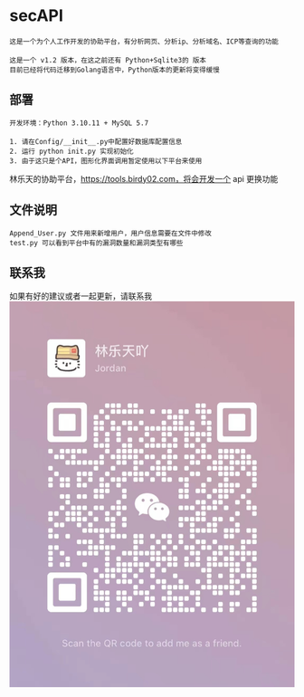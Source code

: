 # secAPI

    这是一个为个人工作开发的协助平台，有分析网页、分析ip、分析域名、ICP等查询的功能
    
    这是一个 v1.2 版本，在这之前还有 Python+Sqlite3的 版本
    目前已经将代码迁移到Golang语言中，Python版本的更新将变得缓慢

## 部署
    开发环境：Python 3.10.11 + MySQL 5.7
    
    1. 请在Config/__init__.py中配置好数据库配置信息
    2. 运行 python init.py 实现初始化
    3. 由于这只是个API，图形化界面调用暂定使用以下平台来使用

林乐天的协助平台，https://tools.birdy02.com，将会开发一个 api 更换功能

## 文件说明
    Append_User.py 文件用来新增用户，用户信息需要在文件中修改
    test.py 可以看到平台中有的漏洞数量和漏洞类型有哪些


## 联系我
如果有好的建议或者一起更新，请联系我
<img src="https://github.com/Lin-Letian/secAPI/blob/main/Config/WeChatCode.jpg">
